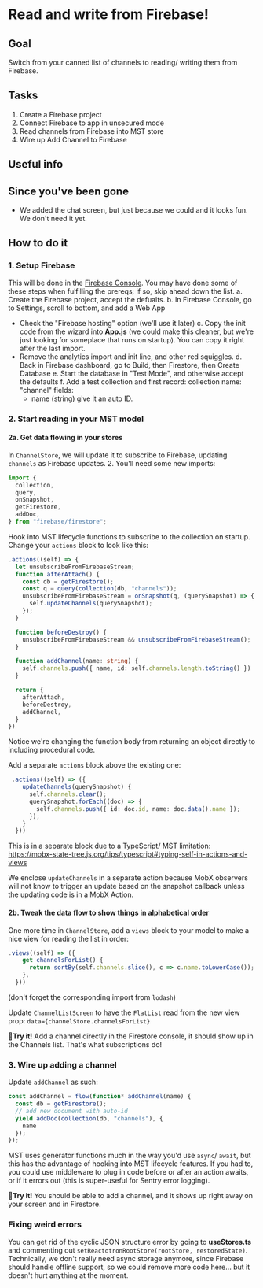 # Read and write from Firebase!
## Goal
Switch from your canned list of channels to reading/ writing them from Firebase.
## Tasks
1. Create a Firebase project
2. Connect Firebase to app in unsecured mode
3. Read channels from Firebase into MST store
4. Wire up Add Channel to Firebase
## Useful info

## Since you've been gone
- We added the chat screen, but just because we could and it looks fun. We don't need it yet.

## How to do it

### 1. Setup Firebase
This will be done in the [Firebase Console](https://console.firebase.google.com/). You may have done some of these steps when fulfilling the prereqs; if so, skip ahead down the list.
a. Create the Firebase project, accept the defualts.
b. In Firebase Console, go to Settings, scroll to bottom, and add a Web App
 - Check the "Firebase hosting" option (we'll use it later)
c. Copy the init code from the wizard into **App.js** (we could make this cleaner, but we're just looking for someplace that runs on startup). You can copy it right after the last import.
  - Remove the analytics import and init line, and other red squiggles.
d. Back in Firebase dashboard, go to Build, then Firestore, then Create Database
e. Start the database in "Test Mode", and otherwise accept the defaults
f. Add a test collection and first record:
  collection name: "channel"
  fields:
    - name (string)
  give it an auto ID.

### 2. Start reading in your MST model
#### 2a. Get data flowing in your stores
In `ChannelStore`, we will update it to subscribe to Firebase, updating `channels` as Firebase updates.
2. You'll need some new imports:
```ts
import {
  collection,
  query,
  onSnapshot,
  getFirestore,
  addDoc,
} from "firebase/firestore";
```

Hook into MST lifecycle functions to subscribe to the collection on startup. Change your `actions` block to look like this:
  ```ts
  .actions((self) => {
    let unsubscribeFromFirebaseStream;
    function afterAttach() {
      const db = getFirestore();
      const q = query(collection(db, "channels"));
      unsubscribeFromFirebaseStream = onSnapshot(q, (querySnapshot) => {
        self.updateChannels(querySnapshot);
      });
    }

    function beforeDestroy() {
      unsubscribeFromFirebaseStream && unsubscribeFromFirebaseStream();
    }

    function addChannel(name: string) {
      self.channels.push({ name, id: self.channels.length.toString() })
    }

    return {
      afterAttach,
      beforeDestroy,
      addChannel,
    }
  })
  ```

  Notice we're changing the function body from returning an object directly to including procedural code.

Add a separate `actions` block above the existing one:
```ts
 .actions((self) => ({
    updateChannels(querySnapshot) {
      self.channels.clear();
      querySnapshot.forEach((doc) => {
        self.channels.push({ id: doc.id, name: doc.data().name });
      });
    }
  }))
  ```
This is in a separate block due to a TypeScript/ MST limitation: https://mobx-state-tree.js.org/tips/typescript#typing-self-in-actions-and-views

We enclose `updateChannels` in a separate action because MobX observers will not know to trigger an update based on the snapshot callback unless the updating code is in a MobX Action.

#### 2b. Tweak the data flow to show things in alphabetical order

One more time in `ChannelStore`, add a `views` block to your model to make a nice view for reading the list in order:
```ts
.views((self) => ({
    get channelsForList() {
      return sortBy(self.channels.slice(), c => c.name.toLowerCase());
    },
  }))
```

(don't forget the corresponding import from `lodash`)

Update `ChannelListScreen` to have the `FlatList` read from the new view prop:
```data={channelStore.channelsForList}```

🏃**Try it!** Add a channel directly in the Firestore console, it should show up in the Channels list. That's what subscriptions do!

### 3. Wire up adding a channel
Update `addChannel` as such:
```ts
const addChannel = flow(function* addChannel(name) {
  const db = getFirestore();
  // add new document with auto-id
  yield addDoc(collection(db, "channels"), {
    name
  });
});
```
MST uses generator functions much in the way you'd use `async`/ `await`, but this has the advantage of hooking into MST lifecycle features. If you had to, you could use middleware to plug in code before or after an action awaits, or if it errors out (this is super-useful for Sentry error logging).

🏃**Try it!** You should be able to add a channel, and it shows up right away on your screen and in Firestore.

### Fixing weird errors
You can get rid of the cyclic JSON structure error by going to **useStores.ts** and commenting out `setReactotronRootStore(rootStore, restoredState)`. Technically, we don't really need async storage anymore, since Firebase should handle offline support, so we could remove more code here... but it doesn't hurt anything at the moment.

